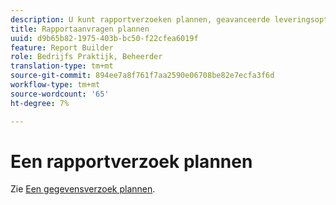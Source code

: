```yaml
---
description: U kunt rapportverzoeken plannen, geavanceerde leveringsopties specificeren, ontvangers specificeren, en de planningsgeschiedenis bekijken. Met de geavanceerde leveringsopties kunt u rapporten configureren die u op een bepaald tijdstip of met intervallen wilt verzenden. U kunt ook de bestandsindeling opgeven waarin u het rapport wilt verzenden.
title: Rapportaanvragen plannen
uuid: d9b65b82-1975-403b-bc50-f22cfea6019f
feature: Report Builder
role: Bedrijfs Praktijk, Beheerder
translation-type: tm+mt
source-git-commit: 894ee7a8f761f7aa2590e06708be82e7ecfa3f6d
workflow-type: tm+mt
source-wordcount: '65'
ht-degree: 7%

---
```



# Een rapportverzoek plannen

Zie [Een gegevensverzoek plannen](/help/analyze/report-builder/t-schedule-a-data-request.md).
